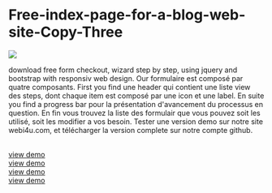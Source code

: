 # Free-index-page-for-a-blog-web-site-Copy-Three
<img src="http://file.webi4u.com/article_desc_blog_202/project_img.png"/>
<br/>
<p>
  download free form checkout, wizard step by step, using jquery and bootstrap with responsiv web design. Our formulaire est composé par quatre composants. First you find une header qui contient une liste view des steps, dont chaque item est composé par une icon et une label. En suite you find a progress bar pour la présentation d'avancement du processus en question. En fin vous trouvez la liste des formulair que vous pouvez soit les utilisé, soit les modifier a vos besoin. Tester une version demo sur notre site webi4u.com, et télécharger la version complete sur notre compte github.
  </p>
  <br/>
  <a href="http://webi4u.com/web/article/Free-index-page-for-a-blog-web-site-Copy-Three/">
  view demo
  </a>
  <br/>
  <a href="http://webi4u.com/web/article/Free-index-page-for-a-blog-web-site-Copy-Three/">
  view demo
  </a>
  <br/>
  <a href="http://webi4u.com/web/article/Free-index-page-for-a-blog-web-site-Copy-Three/">
  view demo
  </a>
  <br/>
  <a href="http://webi4u.com/web/article/Free-index-page-for-a-blog-web-site-Copy-Three/">
  view demo
  </a>
  <br/>
